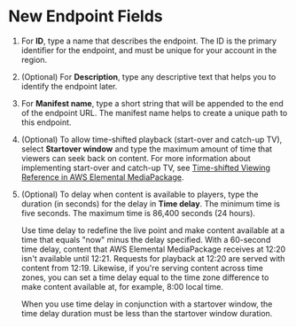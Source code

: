 # New Endpoint Fields<a name="endpoints-hls-new"></a>

1. For **ID**, type a name that describes the endpoint\. The ID is the primary identifier for the endpoint, and must be unique for your account in the region\.

1. \(Optional\) For **Description**, type any descriptive text that helps you to identify the endpoint later\. 

1. For **Manifest name**, type a short string that will be appended to the end of the endpoint URL\. The manifest name helps to create a unique path to this endpoint\.

1. \(Optional\) To allow time\-shifted playback \(start\-over and catch\-up TV\), select **Startover window** and type the maximum amount of time that viewers can seek back on content\. For more information about implementing start\-over and catch\-up TV, see [Time\-shifted Viewing Reference in AWS Elemental MediaPackage](time-shifted.md)\.

1. \(Optional\) To delay when content is available to players, type the duration \(in seconds\) for the delay in **Time delay**\. The minimum time is five seconds\. The maximum time is 86,400 seconds \(24 hours\)\.

   Use time delay to redefine the live point and make content available at a time that equals "now" minus the delay specified\. With a 60\-second time delay, content that AWS Elemental MediaPackage receives at 12:20 isn't available until 12:21\. Requests for playback at 12:20 are served with content from 12:19\. Likewise, if you're serving content across time zones, you can set a time delay equal to the time zone difference to make content available at, for example, 8:00 local time\.

   When you use time delay in conjunction with a startover window, the time delay duration must be less than the startover window duration\.